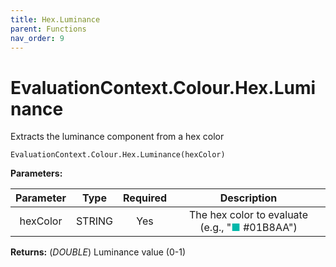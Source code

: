 ```yaml
---
title: Hex.Luminance
parent: Functions
nav_order: 9
---
```


# EvaluationContext.Colour.Hex.Luminance

Extracts the luminance component from a hex color

```dax
EvaluationContext.Colour.Hex.Luminance(hexColor)
```

**Parameters:**

| Parameter | Type | Required | Description |
|:---:|:---:|:---:|:---:|
| hexColor | STRING | Yes | The hex color to evaluate (e.g., "<span style="color: #01B8AA">■</span> #01B8AA") |

**Returns:** (*DOUBLE*) Luminance value (0-1)